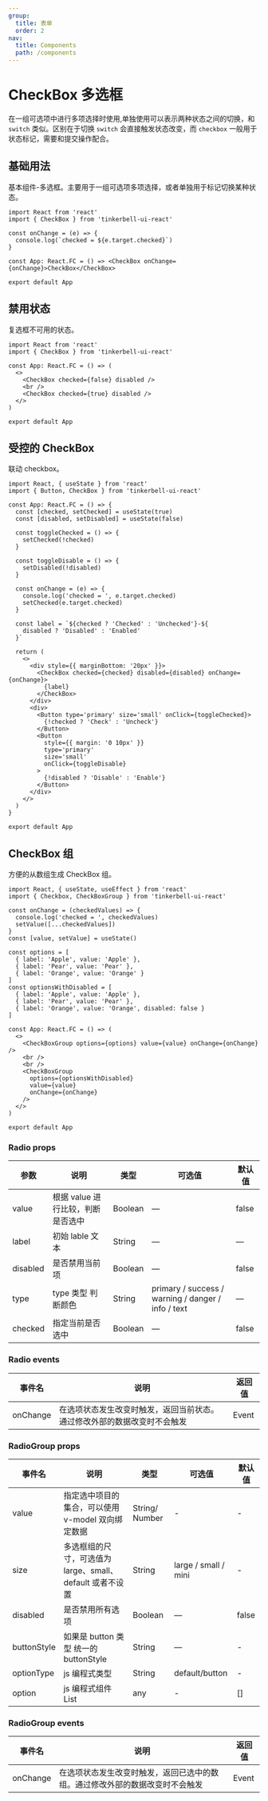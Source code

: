 ```yaml
---
group:
  title: 表单
  order: 2
nav:
  title: Components
  path: /components
---
```


# CheckBox 多选框

在一组可选项中进行多项选择时使用,单独使用可以表示两种状态之间的切换，和 `switch` 类似。区别在于切换 `switch` 会直接触发状态改变，而 `checkbox` 一般用于状态标记，需要和提交操作配合。

## 基础用法

基本组件-多选框。主要用于一组可选项多项选择，或者单独用于标记切换某种状态。

```tsx
import React from 'react'
import { CheckBox } from 'tinkerbell-ui-react'

const onChange = (e) => {
  console.log(`checked = ${e.target.checked}`)
}

const App: React.FC = () => <CheckBox onChange={onChange}>CheckBox</CheckBox>

export default App
```

## 禁用状态

复选框不可用的状态。

```tsx
import React from 'react'
import { CheckBox } from 'tinkerbell-ui-react'

const App: React.FC = () => (
  <>
    <CheckBox checked={false} disabled />
    <br />
    <CheckBox checked={true} disabled />
  </>
)

export default App
```

## 受控的 CheckBox

联动 checkbox。

```tsx
import React, { useState } from 'react'
import { Button, CheckBox } from 'tinkerbell-ui-react'

const App: React.FC = () => {
  const [checked, setChecked] = useState(true)
  const [disabled, setDisabled] = useState(false)

  const toggleChecked = () => {
    setChecked(!checked)
  }

  const toggleDisable = () => {
    setDisabled(!disabled)
  }

  const onChange = (e) => {
    console.log('checked = ', e.target.checked)
    setChecked(e.target.checked)
  }

  const label = `${checked ? 'Checked' : 'Unchecked'}-${
    disabled ? 'Disabled' : 'Enabled'
  }`

  return (
    <>
      <div style={{ marginBottom: '20px' }}>
        <CheckBox checked={checked} disabled={disabled} onChange={onChange}>
          {label}
        </CheckBox>
      </div>
      <div>
        <Button type='primary' size='small' onClick={toggleChecked}>
          {!checked ? 'Check' : 'Uncheck'}
        </Button>
        <Button
          style={{ margin: '0 10px' }}
          type='primary'
          size='small'
          onClick={toggleDisable}
        >
          {!disabled ? 'Disable' : 'Enable'}
        </Button>
      </div>
    </>
  )
}

export default App
```

## CheckBox 组

方便的从数组生成 CheckBox 组。

```tsx
import React, { useState, useEffect } from 'react'
import { Checkbox, CheckBoxGroup } from 'tinkerbell-ui-react'

const onChange = (checkedValues) => {
  console.log('checked = ', checkedValues)
  setValue([...checkedValues])
}
const [value, setValue] = useState()

const options = [
  { label: 'Apple', value: 'Apple' },
  { label: 'Pear', value: 'Pear' },
  { label: 'Orange', value: 'Orange' }
]
const optionsWithDisabled = [
  { label: 'Apple', value: 'Apple' },
  { label: 'Pear', value: 'Pear' },
  { label: 'Orange', value: 'Orange', disabled: false }
]

const App: React.FC = () => (
  <>
    <CheckBoxGroup options={options} value={value} onChange={onChange} />
    <br />
    <br />
    <CheckBoxGroup
      options={optionsWithDisabled}
      value={value}
      onChange={onChange}
    />
  </>
)

export default App
```

### Radio props

| 参数     | 说明                              | 类型    | 可选值                                             | 默认值 |
| -------- | --------------------------------- | ------- | -------------------------------------------------- | ------ |
| value    | 根据 value 进行比较，判断是否选中 | Boolean | —                                                  | false  |
| label    | 初始 lable 文本                   | String  | —                                                  | —      |
| disabled | 是否禁用当前项                    | Boolean | —                                                  | false  |
| type     | type 类型 判断颜色                | String  | primary / success / warning / danger / info / text | —      |
| checked  | 指定当前是否选中                  | Boolean | —                                                  | false  |

### Radio events

| 事件名   | 说明                                                                     | 返回值 |
| -------- | ------------------------------------------------------------------------ | ------ |
| onChange | 在选项状态发生改变时触发，返回当前状态。通过修改外部的数据改变时不会触发 | Event  |

### RadioGroup props

| 事件名      | 说明                                                      | 类型           | 可选值               | 默认值 |
| ----------- | --------------------------------------------------------- | -------------- | -------------------- | ------ |
| value       | 指定选中项目的集合，可以使用 v-model 双向绑定数据         | String/ Number | -                    | -      |
| size        | 多选框组的尺寸，可选值为 large、small、default 或者不设置 | String         | large / small / mini | -      |
| disabled    | 是否禁用所有选项                                          | Boolean        | —                    | false  |
| buttonStyle | 如果是 button 类型 统一的 buttonStyle                     | String         | —                    | -      |
| optionType  | js 编程式类型                                             | String         | default/button       | -      |
| option      | js 编程式组件 List                                        | any            | -                    | []     |

### RadioGroup events

| 事件名   | 说明                                                                         | 返回值 |
| -------- | ---------------------------------------------------------------------------- | ------ |
| onChange | 在选项状态发生改变时触发，返回已选中的数组。通过修改外部的数据改变时不会触发 | Event  |
